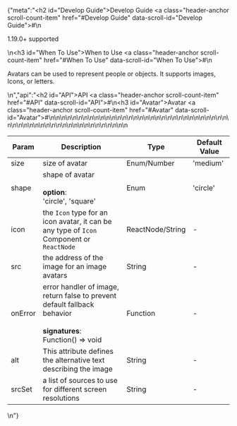 {"meta":"<h2 id=\"Develop Guide\">Develop Guide <a class=\"header-anchor scroll-count-item\" href=\"#Develop Guide\" data-scroll-id=\"Develop Guide\">#</a></h2>\n<p>1.19.0+ supported</p>\n<h3 id=\"When To Use\">When to Use <a class=\"header-anchor scroll-count-item\" href=\"#When To Use\" data-scroll-id=\"When To Use\">#</a></h3>\n<p>Avatars can be used to represent people or objects. It supports images, Icons, or letters.</p>\n","api":"<h2 id=\"API\">API <a class=\"header-anchor scroll-count-item\" href=\"#API\" data-scroll-id=\"API\">#</a></h2>\n<h3 id=\"Avatar\">Avatar <a class=\"header-anchor scroll-count-item\" href=\"#Avatar\" data-scroll-id=\"Avatar\">#</a></h3>\n<table>\n<thead>\n<tr>\n<th>Param</th>\n<th>Description</th>\n<th>Type</th>\n<th>Default Value</th>\n</tr>\n</thead>\n<tbody>\n<tr>\n<td>size</td>\n<td>size of avatar</td>\n<td>Enum/Number</td>\n<td>'medium'</td>\n</tr>\n<tr>\n<td>shape</td>\n<td>shape of avatar <br><br><strong>option</strong>:<br>'circle', 'square'</td>\n<td>Enum</td>\n<td>'circle'</td>\n</tr>\n<tr>\n<td>icon</td>\n<td>the <code>Icon</code> type for an icon avatar, it can be any type of <code>Icon</code> Component or <code>ReactNode</code></td>\n<td>ReactNode/String</td>\n<td>-</td>\n</tr>\n<tr>\n<td>src</td>\n<td>the address of the image for an image avatars</td>\n<td>String</td>\n<td>-</td>\n</tr>\n<tr>\n<td>onError</td>\n<td>error handler of image, return false to prevent default fallback behavior<br><br><strong>signatures</strong>:<br>Function() =&gt; void</td>\n<td>Function</td>\n<td>-</td>\n</tr>\n<tr>\n<td>alt</td>\n<td>This attribute defines the alternative text describing the image</td>\n<td>String</td>\n<td>-</td>\n</tr>\n<tr>\n<td>srcSet</td>\n<td>a list of sources to use for different screen resolutions</td>\n<td>String</td>\n<td>-</td>\n</tr>\n</tbody>\n</table>\n"}